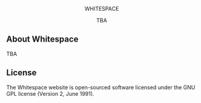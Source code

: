 <p align="center">WHITESPACE</p>

<p align="center">
TBA
</p>

## About Whitespace

TBA

## License

The Whitespace website is open-sourced software licensed under the GNU GPL license (Version 2, June 1991).
